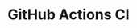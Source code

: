 # GitHub Actions CI


















































































































































































